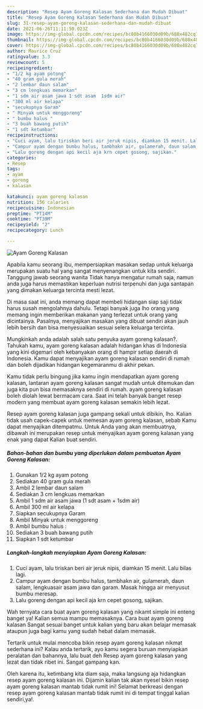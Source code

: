 ```yaml
---
description: "Resep Ayam Goreng Kalasan Sederhana dan Mudah Dibuat"
title: "Resep Ayam Goreng Kalasan Sederhana dan Mudah Dibuat"
slug: 31-resep-ayam-goreng-kalasan-sederhana-dan-mudah-dibuat
date: 2021-06-26T11:11:50.023Z
image: https://img-global.cpcdn.com/recipes/bc80b4166030d09b/680x482cq70/ayam-goreng-kalasan-foto-resep-utama.jpg
thumbnail: https://img-global.cpcdn.com/recipes/bc80b4166030d09b/680x482cq70/ayam-goreng-kalasan-foto-resep-utama.jpg
cover: https://img-global.cpcdn.com/recipes/bc80b4166030d09b/680x482cq70/ayam-goreng-kalasan-foto-resep-utama.jpg
author: Maurice Cruz
ratingvalue: 3.3
reviewcount: 5
recipeingredient:
- "1/2 kg ayam potong"
- "40 gram gula merah"
- "2 lembar daun salam"
- "3 cm lengkuas memarkan"
- "1 sdm air asam jawa 1 sdt asam  1sdm air"
- "300 ml air kelapa"
- "secukupnya Garam"
- " Minyak untuk menggoreng"
- " bumbu halus "
- "3 buah bawang putih"
- "1 sdt ketumbar"
recipeinstructions:
- "Cuci ayam, lalu tiriskan beri air jeruk nipis, diamkan 15 menit. Lalu bilas lagi."
- "Campur ayam dengan bumbu halus, tambhakn air, gulamerah, daun salam, lengkuasair asam jawa dan garam. Masak hingga air menyusut bumbu meresap."
- "Lalu goreng dengan api kecil aja krn cepet gosong, sajikan."
categories:
- Resep
tags:
- ayam
- goreng
- kalasan

katakunci: ayam goreng kalasan 
nutrition: 156 calories
recipecuisine: Indonesian
preptime: "PT14M"
cooktime: "PT39M"
recipeyield: "2"
recipecategory: Lunch

---
```



![Ayam Goreng Kalasan](https://img-global.cpcdn.com/recipes/bc80b4166030d09b/680x482cq70/ayam-goreng-kalasan-foto-resep-utama.jpg)

Apabila kamu seorang ibu, mempersiapkan masakan sedap untuk keluarga merupakan suatu hal yang sangat menyenangkan untuk kita sendiri. Tanggung jawab seorang  wanita Tidak hanya mengatur rumah saja, namun anda juga harus memastikan keperluan nutrisi terpenuhi dan juga santapan yang dimakan keluarga tercinta mesti lezat.

Di masa  saat ini, anda memang dapat membeli hidangan siap saji tidak harus susah mengolahnya dahulu. Tetapi banyak juga lho orang yang memang ingin memberikan makanan yang terlezat untuk orang yang dicintainya. Pasalnya, menyajikan masakan yang dibuat sendiri akan jauh lebih bersih dan bisa menyesuaikan sesuai selera keluarga tercinta. 



Mungkinkah anda adalah salah satu penyuka ayam goreng kalasan?. Tahukah kamu, ayam goreng kalasan adalah hidangan khas di Indonesia yang kini digemari oleh kebanyakan orang di hampir setiap daerah di Indonesia. Kamu dapat menyajikan ayam goreng kalasan sendiri di rumah dan boleh dijadikan hidangan kegemaranmu di akhir pekan.

Kamu tidak perlu bingung jika kamu ingin mendapatkan ayam goreng kalasan, lantaran ayam goreng kalasan sangat mudah untuk ditemukan dan juga kita pun bisa memasaknya sendiri di rumah. ayam goreng kalasan boleh diolah lewat bermacam cara. Saat ini telah banyak banget resep modern yang membuat ayam goreng kalasan semakin lebih lezat.

Resep ayam goreng kalasan juga gampang sekali untuk dibikin, lho. Kalian tidak usah capek-capek untuk memesan ayam goreng kalasan, sebab Kamu dapat menyajikan ditempatmu. Untuk Anda yang akan membuatnya, dibawah ini merupakan resep untuk menyajikan ayam goreng kalasan yang enak yang dapat Kalian buat sendiri.

<!--inarticleads1-->

##### Bahan-bahan dan bumbu yang diperlukan dalam pembuatan Ayam Goreng Kalasan:

1. Gunakan 1/2 kg ayam potong
1. Sediakan 40 gram gula merah
1. Ambil 2 lembar daun salam
1. Sediakan 3 cm lengkuas memarkan
1. Ambil 1 sdm air asam jawa (1 sdt asam + 1sdm air)
1. Ambil 300 ml air kelapa
1. Siapkan secukupnya Garam
1. Ambil  Minyak untuk menggoreng
1. Ambil  bumbu halus :
1. Sediakan 3 buah bawang putih
1. Siapkan 1 sdt ketumbar




<!--inarticleads2-->

##### Langkah-langkah menyiapkan Ayam Goreng Kalasan:

1. Cuci ayam, lalu tiriskan beri air jeruk nipis, diamkan 15 menit. Lalu bilas lagi.
1. Campur ayam dengan bumbu halus, tambhakn air, gulamerah, daun salam, lengkuasair asam jawa dan garam. Masak hingga air menyusut bumbu meresap.
1. Lalu goreng dengan api kecil aja krn cepet gosong, sajikan.




Wah ternyata cara buat ayam goreng kalasan yang nikamt simple ini enteng banget ya! Kalian semua mampu memasaknya. Cara buat ayam goreng kalasan Sangat sesuai banget untuk kalian yang baru akan belajar memasak ataupun juga bagi kamu yang sudah hebat dalam memasak.

Tertarik untuk mulai mencoba bikin resep ayam goreng kalasan nikmat sederhana ini? Kalau anda tertarik, ayo kamu segera buruan menyiapkan peralatan dan bahannya, lalu buat deh Resep ayam goreng kalasan yang lezat dan tidak ribet ini. Sangat gampang kan. 

Oleh karena itu, ketimbang kita diam saja, maka langsung aja hidangkan resep ayam goreng kalasan ini. Dijamin kalian tak akan nyesel bikin resep ayam goreng kalasan mantab tidak rumit ini! Selamat berkreasi dengan resep ayam goreng kalasan mantab tidak rumit ini di tempat tinggal kalian sendiri,ya!.

